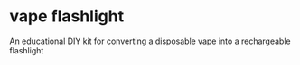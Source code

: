 # vape flashlight
 An educational DIY kit for converting a disposable vape into a rechargeable flashlight
